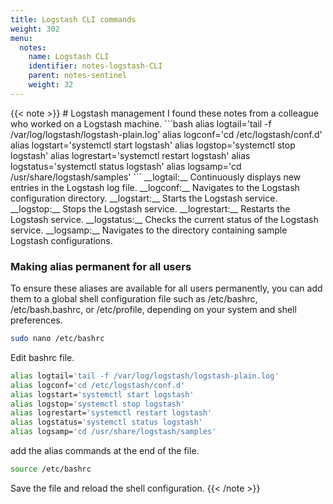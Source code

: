 ```yaml
---
title: Logstash CLI commands
weight: 302
menu:
  notes:
    name: Logstash CLI
    identifier: notes-logstash-CLI
    parent: notes-sentinel
    weight: 32
---
```


<div style="display: block; width: 100%; max-width: none;">
{{< note >}}
# Logstash management
I found these notes from a colleague who worked on a Logstash machine.
```bash
alias logtail='tail -f /var/log/logstash/logstash-plain.log'
alias logconf='cd /etc/logstash/conf.d'
alias logstart='systemctl start logstash'
alias logstop='systemctl stop logstash'
alias logrestart='systemctl restart logstash'
alias logstatus='systemctl status logstash'
alias logsamp='cd /usr/share/logstash/samples'
```
__logtail:__ Continuously displays new entries in the Logstash log file.
__logconf:__ Navigates to the Logstash configuration directory.
__logstart:__ Starts the Logstash service.
__logstop:__ Stops the Logstash service.
__logrestart:__ Restarts the Logstash service.
__logstatus:__ Checks the current status of the Logstash service.
__logsamp:__ Navigates to the directory containing sample Logstash configurations.  

### Making alias permanent for all users
To ensure these aliases are available for all users permanently, you can add them to a global shell configuration file such as /etc/bashrc, /etc/bash.bashrc, or /etc/profile, depending on your system and shell preferences. 
```bash
sudo nano /etc/bashrc
```
Edit bashrc file.
```bash
alias logtail='tail -f /var/log/logstash/logstash-plain.log'
alias logconf='cd /etc/logstash/conf.d'
alias logstart='systemctl start logstash'
alias logstop='systemctl stop logstash'
alias logrestart='systemctl restart logstash'
alias logstatus='systemctl status logstash'
alias logsamp='cd /usr/share/logstash/samples'
```
add the alias commands at the end of the file.
```bash
source /etc/bashrc
```
Save the file and reload the shell configuration.
{{< /note >}}
</div>
